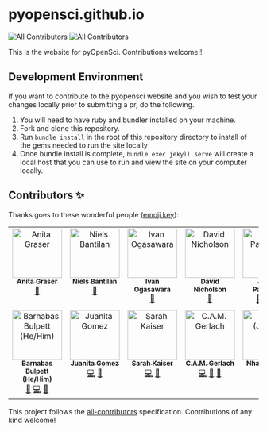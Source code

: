 # pyopensci.github.io
[![All Contributors](https://img.shields.io/badge/all_contributors-2-orange.svg?style=flat-square)](#contributors)
[![All Contributors](https://img.shields.io/badge/all_contributors-3-orange.svg?style=flat-square)](#contributors)

This is the website for pyOpenSci. Contributions welcome!!

## Development Environment

If you want to contribute to the pyopensci website and you wish to test your changes locally prior to submitting a pr,
do the following.

1. You will need to have ruby and bundler installed on your machine.
2. Fork and clone this repository.
3. Run `bundle install` in the root of this repository directory to install of the gems needed to run the site locally
4. Once bundle install is complete, `bundle exec jekyll serve` will create a local host that you can use to run and view the site on your computer locally.

## Contributors ✨

Thanks goes to these wonderful people ([emoji key](https://allcontributors.org/docs/en/emoji-key)):

<!-- ALL-CONTRIBUTORS-LIST:START - Do not remove or modify this section -->
<!-- prettier-ignore-start -->
<!-- markdownlint-disable -->
<table>
  <tbody>
    <tr>
      <td align="center" valign="top" width="14.28%"><a href="http://anitagraser.com"><img src="https://avatars0.githubusercontent.com/u/590385?v=4?s=100" width="100px;" alt="Anita Graser"/><br /><sub><b>Anita Graser</b></sub></a><br /><a href="https://github.com/pyOpenSci/pyopensci.github.io/pulls?q=is%3Apr+reviewed-by%3Aanitagraser" title="Reviewed Pull Requests">👀</a></td>
      <td align="center" valign="top" width="14.28%"><a href="http://cosmicbboy.github.io/"><img src="https://avatars0.githubusercontent.com/u/2816689?v=4?s=100" width="100px;" alt="Niels Bantilan"/><br /><sub><b>Niels Bantilan</b></sub></a><br /><a href="https://github.com/pyOpenSci/pyopensci.github.io/pulls?q=is%3Apr+reviewed-by%3AcosmicBboy" title="Reviewed Pull Requests">👀</a></td>
      <td align="center" valign="top" width="14.28%"><a href="https://github.com/xmnlab"><img src="https://avatars2.githubusercontent.com/u/5209757?v=4?s=100" width="100px;" alt="Ivan Ogasawara"/><br /><sub><b>Ivan Ogasawara</b></sub></a><br /><a href="https://github.com/pyOpenSci/pyopensci.github.io/pulls?q=is%3Apr+reviewed-by%3Axmnlab" title="Reviewed Pull Requests">👀</a></td>
      <td align="center" valign="top" width="14.28%"><a href="https://twitter.com/githubbers"><img src="https://avatars2.githubusercontent.com/u/11934090?v=4?s=100" width="100px;" alt="David Nicholson"/><br /><sub><b>David Nicholson</b></sub></a><br /><a href="#blog-NickleDave" title="Blogposts">📝</a></td>
      <td align="center" valign="top" width="14.28%"><a href="http://www.earthdatascience.org"><img src="https://avatars0.githubusercontent.com/u/4017492?v=4?s=100" width="100px;" alt="Jenny Palomino"/><br /><sub><b>Jenny Palomino</b></sub></a><br /><a href="#ideas-jlpalomino" title="Ideas, Planning, & Feedback">🤔</a> <a href="https://github.com/pyOpenSci/pyopensci.github.io/pulls?q=is%3Apr+reviewed-by%3Ajlpalomino" title="Reviewed Pull Requests">👀</a> <a href="https://github.com/pyOpenSci/pyopensci.github.io/commits?author=jlpalomino" title="Code">💻</a></td>
      <td align="center" valign="top" width="14.28%"><a href="http://batalex.github.io"><img src="https://avatars.githubusercontent.com/u/11004857?v=4?s=100" width="100px;" alt="Alex Batisse"/><br /><sub><b>Alex Batisse</b></sub></a><br /><a href="#ideas-Batalex" title="Ideas, Planning, & Feedback">🤔</a> <a href="https://github.com/pyOpenSci/pyopensci.github.io/pulls?q=is%3Apr+reviewed-by%3ABatalex" title="Reviewed Pull Requests">👀</a></td>
      <td align="center" valign="top" width="14.28%"><a href="https://www.linkedin.com/in/semidan-robaina/"><img src="https://avatars.githubusercontent.com/u/21340147?v=4?s=100" width="100px;" alt="Semidán Robaina, Ph.D."/><br /><sub><b>Semidán Robaina, Ph.D.</b></sub></a><br /><a href="https://github.com/pyOpenSci/pyopensci.github.io/commits?author=Robaina" title="Code">💻</a></td>
    </tr>
    <tr>
      <td align="center" valign="top" width="14.28%"><a href="https://github.com/bbulpett"><img src="https://avatars.githubusercontent.com/u/6424805?v=4?s=100" width="100px;" alt="Barnabas Bulpett (He/Him)"/><br /><sub><b>Barnabas Bulpett (He/Him)</b></sub></a><br /><a href="https://github.com/pyOpenSci/pyopensci.github.io/pulls?q=is%3Apr+reviewed-by%3Abbulpett" title="Reviewed Pull Requests">👀</a> <a href="https://github.com/pyOpenSci/pyopensci.github.io/commits?author=bbulpett" title="Code">💻</a> <a href="#design-bbulpett" title="Design">🎨</a></td>
      <td align="center" valign="top" width="14.28%"><a href="https://github.com/juanis2112"><img src="https://avatars.githubusercontent.com/u/18587879?v=4?s=100" width="100px;" alt="Juanita Gomez"/><br /><sub><b>Juanita Gomez</b></sub></a><br /><a href="https://github.com/pyOpenSci/pyopensci.github.io/commits?author=juanis2112" title="Code">💻</a> <a href="https://github.com/pyOpenSci/pyopensci.github.io/pulls?q=is%3Apr+reviewed-by%3Ajuanis2112" title="Reviewed Pull Requests">👀</a></td>
      <td align="center" valign="top" width="14.28%"><a href="https://www.sckaiser.com"><img src="https://avatars.githubusercontent.com/u/6486256?v=4?s=100" width="100px;" alt="Sarah Kaiser"/><br /><sub><b>Sarah Kaiser</b></sub></a><br /><a href="https://github.com/pyOpenSci/pyopensci.github.io/commits?author=crazy4pi314" title="Code">💻</a> <a href="https://github.com/pyOpenSci/pyopensci.github.io/pulls?q=is%3Apr+reviewed-by%3Acrazy4pi314" title="Reviewed Pull Requests">👀</a></td>
      <td align="center" valign="top" width="14.28%"><a href="https://www.hamma.dev"><img src="https://avatars.githubusercontent.com/u/17051931?v=4?s=100" width="100px;" alt="C.A.M. Gerlach"/><br /><sub><b>C.A.M. Gerlach</b></sub></a><br /><a href="https://github.com/pyOpenSci/pyopensci.github.io/commits?author=CAM-Gerlach" title="Code">💻</a> <a href="#design-CAM-Gerlach" title="Design">🎨</a> <a href="https://github.com/pyOpenSci/pyopensci.github.io/pulls?q=is%3Apr+reviewed-by%3ACAM-Gerlach" title="Reviewed Pull Requests">👀</a></td>
      <td align="center" valign="top" width="14.28%"><a href="http://jonny.bio"><img src="https://avatars.githubusercontent.com/u/4750391?v=4?s=100" width="100px;" alt="Nhat (Jonny) Tran"/><br /><sub><b>Nhat (Jonny) Tran</b></sub></a><br /><a href="https://github.com/pyOpenSci/pyopensci.github.io/pulls?q=is%3Apr+reviewed-by%3AJonnyTran" title="Reviewed Pull Requests">👀</a> <a href="https://github.com/pyOpenSci/pyopensci.github.io/commits?author=JonnyTran" title="Code">💻</a></td>
    </tr>
  </tbody>
</table>

<!-- markdownlint-restore -->
<!-- prettier-ignore-end -->

<!-- ALL-CONTRIBUTORS-LIST:END -->

This project follows the [all-contributors](https://github.com/all-contributors/all-contributors) specification. Contributions of any kind welcome!
